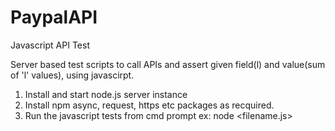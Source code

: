 # PaypalAPI
Javascript API Test

Server based test scripts to call APIs and assert given field(l) and value(sum of 'l' values), using javascirpt.

1. Install and start node.js server instance
2. Install npm async, request, https etc packages as recquired.
3. Run the javascript tests from cmd prompt ex: node <filename.js>
